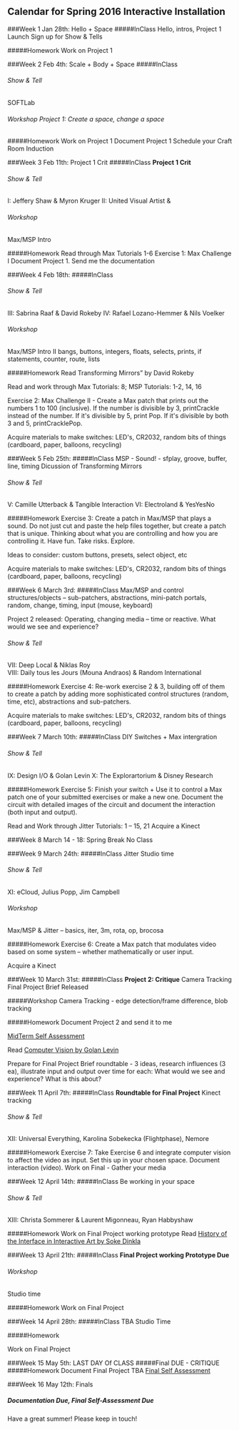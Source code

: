 ## Calendar for Spring 2016 Interactive Installation

###Week 1 Jan 28th: Hello + Space
#####InClass
Hello, intros, Project 1 Launch
Sign up for Show & Tells

#####Homework
Work on Project 1



###Week 2 Feb 4th: Scale + Body + Space
#####InClass
###### Show & Tell
SOFTLab
###### Workshop Project 1: Create a space, change a space

#####Homework 
Work on Project 1
Document Project 1
Schedule your Craft Room Induction



###Week 3 Feb 11th: Project 1 Crit
#####InClass
**Project 1 Crit**

###### Show & Tell
I: Jeffery Shaw & Myron Kruger 
II: United Visual Artist &
###### Workshop 
Max/MSP Intro

#####Homework
Read through Max Tutorials 1-6
Exercise 1: Max Challenge I
Document Project 1. Send me the documentation



###Week 4 Feb 18th: 
#####InClass
###### Show & Tell
III: Sabrina Raaf & David Rokeby 
IV: Rafael Lozano-Hemmer & Nils Voelker

###### Workshop 
Max/MSP Intro II
bangs, buttons, integers, floats, selects, prints, if statements, counter, route, lists

#####Homework 
Read Transforming Mirrors” by David Rokeby 

Read and work through Max Tutorials: 8; MSP Tutorials: 1-2, 14, 16

Exercise 2: Max Challenge II - Create a Max patch that prints out the numbers 1 to 100 (inclusive). If the number is divisible by 3, printCrackle instead of the number. If it's divisible by 5, print Pop. If it's divisible by both 3 and 5, printCracklePop. 

Acquire materials to make switches: LED's, CR2032, random bits of things (cardboard, paper, balloons, recycling)



###Week 5 Feb 25th:
#####InClass 
MSP - Sound! - sfplay, groove, buffer, line, timing
Dicussion of Transforming Mirrors

###### Show & Tell
V: Camille Utterback & Tangible Interaction 
VI: Electroland & YesYesNo

#####Homework
Exercise 3: Create a patch in Max/MSP that plays a sound. Do not just cut and paste the help files together, but create a patch that is unique. Thinking about what you are controlling and how you are controlling it. Have fun. Take risks. Explore. 

Ideas to consider: custom buttons, presets, select object, etc

Acquire materials to make switches: LED's, CR2032, random bits of things (cardboard, paper, balloons, recycling)



###Week 6 March 3rd: 
#####InClass
Max/MSP and control structures/objects – sub-patchers, abstractions, mini-patch portals, random, change, timing, input (mouse, keyboard)

Project 2 released: Operating, changing media – time or reactive. What would we see and experience?

###### Show & Tell
VII: Deep Local & Niklas Roy  
VIII: Daily tous les Jours (Mouna Andraos) & Random International

#####Homework
Exercise 4: Re-work exercise 2 & 3, building off of them to create a patch by adding more sophisticated control structures (random, time, etc), abstractions and sub-patchers.

Acquire materials to make switches: LED's, CR2032, random bits of things (cardboard, paper, balloons, recycling)



###Week 7 March 10th:
#####InClass
DIY Switches + Max intergration
###### Show & Tell
IX: Design I/O & Golan Levin 
X: The Explorartorium & Disney Research

#####Homework 
Exercise 5: Finish your switch + Use it to control a Max patch one of your submitted exercises or make a new one. Document the circuit with detailed images of the circuit and document the interaction (both input and output). 

Read and Work through Jitter Tutorials: 1 – 15, 21
Acquire a Kinect



###Week 8 March 14 - 18:  Spring Break No Class 



###Week 9 March 24th: 
#####InClass
Jitter
Studio time

###### Show & Tell
XI: eCloud, Julius Popp, Jim Campbell  

###### Workshop
Max/MSP & Jitter – basics, iter, 3m, rota, op, brocosa

#####Homework
Exercise 6: Create a Max patch that modulates video based on some system – whether mathematically or user input.

Acquire a Kinect



###Week 10 March 31st:
#####InClass
**Project 2: Critique**
Camera Tracking 
Final Project Brief Released

#####Workshop
Camera Tracking - edge detection/frame difference, blob tracking

#####Homework 
Document Project 2 and send it to me

[MidTerm Self Assessment](SelfAssessments.md)

Read [Computer Vision by Golan Levin](http://www.flong.com/texts/essays/essay_cvad/)

Prepare for Final Project Brief roundtable - 3 ideas, research influences (3 ea), illustrate input and output over time for each: What would we see and experience? What is this about?



###Week 11 April 7th:
#####InClass
**Roundtable for Final Project**
Kinect tracking

###### Show & Tell
XII: Universal Everything, Karolina Sobekecka (Flightphase), Nemore

#####Homework
Exercise 7: Take Exercise 6 and integrate computer vision to affect the video as input. Set this up in your chosen space. Document interaction (video).
Work on Final - Gather your media



###Week 12 April 14th:
#####InClass
Be working in your space
###### Show & Tell
XIII: Christa Sommerer & Laurent Migonneau, Ryan Habbyshaw


#####Homework
Work on Final Project working prototype
Read [History of the Interface in Interactive Art by Soke Dinkla](http://www.kenfeingold.com/dinkla_history.html)



###Week 13 April 21th:
#####InClass
**Final Project working Prototype Due**
###### Workshop 
Studio time

#####Homework
Work on Final Project



###Week 14 April 28th:
#####InClass
TBA
Studio Time
		
#####Homework

Work on Final Project



###Week 15 May 5th: LAST DAY Of CLASS 
#####Final DUE - CRITIQUE
#####Homework
Document Final Project
TBA
[Final Self Assessment](SelfAssessments.md)


###Week 16 May 12th: Finals  
##### Documentation Due, Final Self-Assessment Due

Have a great summer! Please keep in touch!
